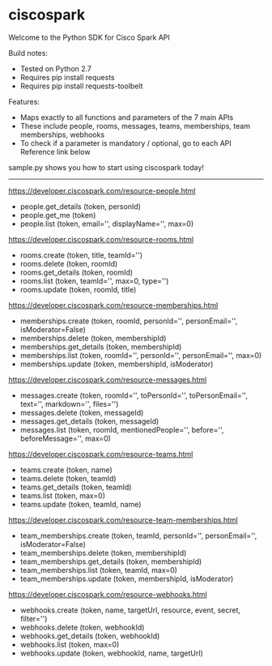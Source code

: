 # ciscospark
Welcome to the Python SDK for Cisco Spark API

Build notes:
- Tested on Python 2.7
- Requires pip install requests
- Requires pip install requests-toolbelt

Features:
- Maps exactly to all functions and parameters of the 7 main APIs 
- These include people, rooms, messages, teams, memberships, team memberships, webhooks
- To check if a parameter is mandatory / optional, go to each API Reference link below

sample.py shows you how to start using ciscospark today!

------------------------------------------------------------

https://developer.ciscospark.com/resource-people.html  
- people.get_details (token, personId)  
- people.get_me (token)  
- people.list (token, email='', displayName='', max=0)  

https://developer.ciscospark.com/resource-rooms.html  
- rooms.create (token, title, teamId='')  
- rooms.delete (token, roomId)  
- rooms.get_details (token, roomId)  
- rooms.list (token, teamId='', max=0, type='')  
- rooms.update (token, roomId, title)  

https://developer.ciscospark.com/resource-memberships.html  
- memberships.create (token, roomId, personId='', personEmail='', isModerator=False)  
- memberships.delete (token, membershipId)  
- memberships.get_details (token, membershipId)  
- memberships.list (token, roomId='', personId='', personEmail='', max=0)  
- memberships.update (token, membershipId, isModerator)  

https://developer.ciscospark.com/resource-messages.html  
- messages.create (token, roomId='', toPersonId='', toPersonEmail='', text='', markdown='', files='')  
- messages.delete (token, messageId)  
- messages.get_details (token, messageId)  
- messages.list (token, roomId, mentionedPeople='', before='', beforeMessage='', max=0)  

https://developer.ciscospark.com/resource-teams.html  
- teams.create (token, name)  
- teams.delete (token, teamId)  
- teams.get_details (token, teamId)  
- teams.list (token, max=0)  
- teams.update (token, teamId, name)  

https://developer.ciscospark.com/resource-team-memberships.html  
- team_memberships.create (token, teamId, personId='', personEmail='', isModerator=False)  
- team_memberships.delete (token, membershipId)  
- team_memberships.get_details (token, membershipId)  
- team_memberships.list (token, teamId, max=0)  
- team_memberships.update (token, membershipId, isModerator)  

https://developer.ciscospark.com/resource-webhooks.html  
- webhooks.create (token, name, targetUrl, resource, event, secret, filter='')  
- webhooks.delete (token, webhookId)  
- webhooks.get_details (token, webhookId)  
- webhooks.list (token, max=0)  
- webhooks.update (token, webhookId, name, targetUrl)  

